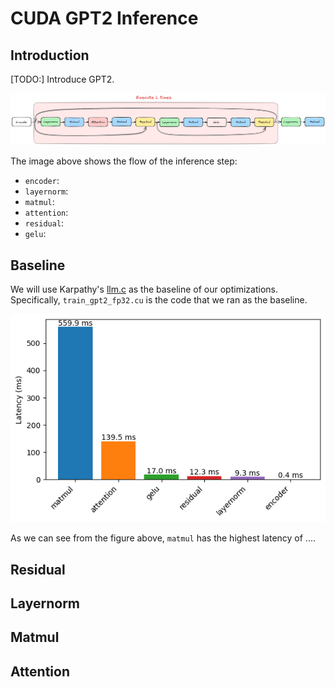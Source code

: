 # CUDA GPT2 Inference

## Introduction

[TODO:] Introduce GPT2.

![alt text](./images/gpt2/gpt2_flow.png)

The image above shows the flow of the inference step:
- `encoder`:
- `layernorm`:
- `matmul`:
- `attention`:
- `residual`:
- `gelu`:


## Baseline

We will use Karpathy's [llm.c](https://github.com/karpathy/llm.c) as the baseline of our optimizations. Specifically, `train_gpt2_fp32.cu` is the code that we ran as the baseline.

![alt text](./images/llmc/llmc_breakdown.png)

As we can see from the figure above, `matmul` has the highest latency of ....

## Residual


## Layernorm

## Matmul

## Attention